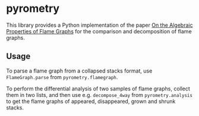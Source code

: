 # pyrometry

This library provides a Python implementation of the paper [On the Algebraic
Properties of Flame Graphs][paper] for the comparison and decomposition of
flame graphs.


## Usage

To parse a flame graph from a collapsed stacks format, use `FlameGraph.parse`
from `pyrometry.flamegraph`.

To perform the differential analysis of two samples of flame graphs, collect
them in two lists, and then use e.g. `decompose_4way` from `pyrometry.analysis`
to get the flame graphs of appeared, disappeared, grown and shrunk stacks.


[paper]: https://arxiv.org/pdf/2301.08941
